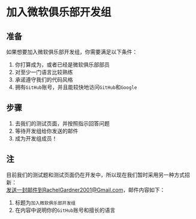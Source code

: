 # 加入微软俱乐部开发组

## 准备
如果想要加入微软俱乐部开发组，你需要满足以下条件：  
1. 你打算成为，或者已经是微软俱乐部部员
2. 对至少一门语言比较熟练
3. 承诺遵守我们的代码风格
4. 拥有`GitHub`账号，并且能较快地访问`GitHub`和`Google`

## 步骤
1. 去我们的测试页面，并按照指示回答问题
2. 等待开发组给你发送的邮件
3. 成为开发组成员！

## 注
目前我们的测试题和测试页面仍在开发中，所以现在我们暂时采用另一种方式招新：  
发送一封邮件到RachelGardner2001@Gmail.com，邮件内容如下：
1. 标题为`加入微软俱乐部开发组`
2. 在内容中说明你的`GitHub`账号和擅长的语言
